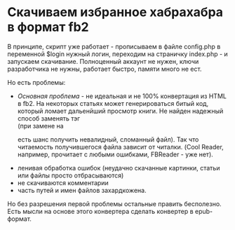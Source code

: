 Скачиваем избранное хабрахабра в формат fb2
================

В принципе, скрипт уже работает - прописываем в файле config.php в переменной $login нужный логин, переходим на страничку index.php - и запускаем скачивание.
Полноценный аккаунт не нужен, ключи разработчика не нужны, работает быстро, памяти много не ест.

Но есть проблемы:

* *Основная проблема* - не идеальная и не 100% конвертация из HTML в fb2. На некоторых статьях может генерироваться битый код, который ломает дальенйший просмотр книги. Не найден надежный способ заменять тэг <br> (при замене на </p><p> есть шанс получить невалидный, сломанный файл). Так что читаемость получившегося файла зависит от читалки. (Cool Reader, например, прочитает с любыми ошибками, FBReader - уже нет).
* ленивая обработка ошибок (неудачно скачанные картинки, статьи или файлы просто отбрасываются)
* не скачиваются комментарии
* часть путей и имен файлов захардкожена.

Но без разрешения первой проблемы остальные править бесполезно. Есть мысли на основе этого конвертера сделать конвертер в epub-формат.